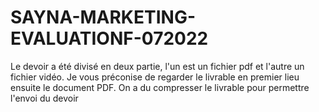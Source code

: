 # SAYNA-MARKETING-EVALUATIONF-072022
Le devoir a été divisé en deux partie, l'un est un fichier pdf et l'autre un fichier vidéo.
Je vous préconise de regarder le livrable en premier lieu ensuite le document PDF.
On a du compresser le livrable pour permettre l'envoi du devoir
